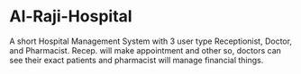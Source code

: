 # Al-Raji-Hospital
A short Hospital Management System with 3 user type Receptionist, Doctor, and Pharmacist. Recep. will make appointment and other so, doctors can see their exact patients and pharmacist will manage financial things.
